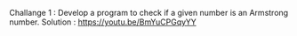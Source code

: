 Challange 1 :
Develop a program to check if a given number is an Armstrong number.
Solution : https://youtu.be/BmYuCPGqyYY
